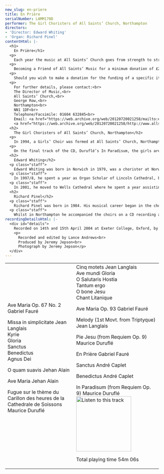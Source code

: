 ```yaml
---
new_slug: en-priere
title: En Prière
serialNumber: LAMM170D
performer: The Girl Choristers of All Saints’ Church, Northampton
directors:
- 'Director: Edward Whiting'
- 'Organ: Richard Pinel'
contentHtml: |-
  <h1>
    En Prière</h1>
  <p>
    Each year the music at All Saints’ Church goes from strength to strength. Services in the church are usually sung by the choir of boys and men - an unbroken tradition dating back over 450 years. Alongside this, a separate girls’ choir sings regularly. Concerts and recitals given by the church’s own musicians and visiting artists also form part of the busy music programme. The choirs have made three recordings on the Lammas label, and regularly undertake foreign tours, most recently to Rhode Island, New York and France, and in the coming year to Italy, Germany and Switzerland.</p>
  <p>
    Becoming a Friend of All Saints’ Music for a minimum donation of £25, makes you a part of the flourishing musical tradition that exists within and around All Saints. It also means you receive FOASM News with details of future events, and it entitles you to free admission to various concerts including the Lunchtime Live recitals which take place in June and July each year.</p>
  <p>
    Should you wish to make a donation for the funding of a specific item, for example a new set of music or a new cassock, or to sponsor future recordings or tours, please contact us, and FOASM would be delighted to mark and recognise your gift.</p>
  <p>
    For further details, please contact:<br>
    The Director of Music,<br>
    All Saints’ Church,<br>
    George Row,<br>
    Northampton<br>
    NN1 1DF<br>
    Telephone/Facsimile: 01604 632845<br>
    Email: <a href="https://web.archive.org/web/20120720021258/mailto:edward.whiting@btconnect.com">Edward Whiting</a><br>
    <a href="https://web.archive.org/web/20120720021258/http://www.allsaintschurchnorthampton.co.uk/">All Saints' Northampton website.</a></p>
  <h2>
    The Girl Choristers of All Saints’ Church, Northampton</h2>
  <p>
    In 1994, a Girls’ Choir was formed at All Saints’ Church, Northampton, to complement the choir of Boys and Men which has sung for services for over 450 years. This recording was made to mark this tenth anniversary. The girls sing twice each week, on Tuesdays and Thursdays, as well as joining the Layclerks and Choral Scholars for occasional Sunday services. They regularly sing for major services, and have recently performed Duruflé’s Requiem and Britten’s Ceremony of Carols at the Liturgies for All Souls’ Day and Candlemas. The girls have undertaken tours with the men of the choir to South Carolina, Tuscany and France.</p>
  <p>
    On the final track of the CD, Duruflé’s In Paradisum, the girls are joined by a specially assembled group of Oxford-based gentlemen.</p>
  <h2>
    Edward Whiting</h2>
  <p class="staff">
    Edward Whiting was born in Norwich in 1979, was a chorister at Norwich Cathedral, and was educated at Norwich School.</p>
  <p class="staff">
    In 1997/8, he spent a year as Organ Scholar of Lincoln Cathedral, before taking up the Organ Scholarship at The Queen’s College, Oxford, where he read for a degree in music. Whilst at Queen’s, he appeared with the choir on tours to Spain, France and America, and conducted the twentieth century repertoire on their 2001 disc of Passiontide Music, Christ Rising.</p>
  <p class="staff">
    In 2001, he moved to Wells Cathedral where he spent a year assisting Malcolm Archer and Rupert Gough. In September 2002, he took up the post of Director of Music at All Saints, where he directs the boys, girls, choral scholars and layclerks in the five weekly sung services. In the past year, the choir has toured America and France, and premiered new works by Robert Walker, David Sanger and Malcolm Archer. Future plans include tours with the choir to Germany, Switzerland and Italy.</p>
  <h2>
    Richard Pinel</h2>
  <p class="staff">
    Richard Pinel was born in 1984. His musical career began in the choir of All Saints’ Church, Northampton, which he joined at the age of 7. After going through the ranks of chorister, organ scholar and spending two long periods jointly directing the choir, he took up the organ scholarship at Magdalen College, Oxford in 2002.</p>
  <p class="staff">
    Whilst in Northampton he accompanied the choirs on a CD recording and on tour in Tuscany. In Oxford his duties include accompanying the regular daily worship, lately having played for the choir in a concert in Milan Cathedral and on a recording. Richard is also an active composer and his music has recently been enjoyed by HRH The Prince of Wales. In his spare time he is reading for a degree in music, and enjoys walking, reading, fine ales and watching the college deer graze outside his bedroom window.</p>
recordingDetailsHtml: |-
  <div id="details">
    Recorded on 14th and 15th April 2004 at Exeter College, Oxford, by kind permission of the Rector and Fellows.
    <p>
      Recorded and edited by Lance Andrews<br>
      Produced by Jeremy Jepson<br>
      Photograph by Jeremy Jepson</p>
  </div>
---
```


<table class="tracktable">
  <tbody>
    <tr>
      <td class="column1">
        Ave Maria Op. 67 No. 2 <span class="composer">Gabriel Fauré</span>
        <p>
          Missa in simplicitate <span class="composer">Jean Langlais</span><br>
          Kyrie<br>
          Gloria<br>
          Sanctus<br>
          Benedictus<br>
          Agnus Dei</p>
        <p>
          O quam suavis<span class="composer"> Jehan Alain</span></p>
        <p>
          Ave Maria <span class="composer">Jehan Alain</span></p>
        <p>
          Fugue sur le thème du Carillon des heures de la Cathedrale de Soissons <span class="composer"> Maurice Duruflé</span></p>
        <p>
           </p>
      </td>
      <td class="column2">
        Cinq motets <span class="composer">Jean Langlais<br>
        </span>Ave mundi Gloria<br>
        O Salutaris Hostia<br>
        Tantum ergo<br>
        O bone Jesu<br>
        Chant Litanique
        <p>
          Ave Maria Op. 93 <span class="composer">Gabriel Fauré</span></p>
        <p>
          Melody (1st Movt. from Triptyque) <span class="composer">Jean Langlais</span></p>
        <p>
          Pie Jesu (from Requiem Op. 9) <span class="composer">Maurice Duruflé</span></p>
        <p>
          En Prière <span class="composer">Gabriel Fauré</span></p>
        <p>
          Sanctus <span class="composer">André Caplet</span></p>
        <p>
          Benedictus <span class="composer">André Caplet</span></p>
        <p>
          In Paradisum (from Requiem Op. 9) <span class="composer">Maurice Duruflé</span><a href="cliplinks/paradisum%20.ram"><img alt="Listen to this track" src="/web/20120720021258im_/http://www.lammas.co.uk/images/listen.gif" width="180"></a></p>
        <p>					<span id="playingtime">Total playing time 54m 06s</span></p>
      </td>
    </tr>
  </tbody>
</table>
